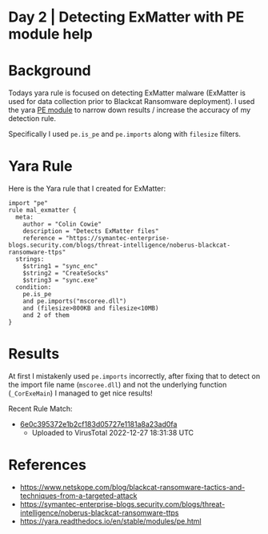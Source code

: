
# Day 2 | Detecting ExMatter with PE module help 

# Background

Todays yara rule is focused on detecting ExMatter malware (ExMatter is used for data collection prior to Blackcat Ransomware deployment). I used the yara [PE module](https://yara.readthedocs.io/en/stable/modules/pe.html) to narrow down results / increase the accuracy of my detection rule. 

Specifically I used `pe.is_pe` and `pe.imports` along with `filesize` filters.

# Yara Rule

Here is the Yara rule that I created for ExMatter:

```
import "pe"
rule mal_exmatter {
  meta:
    author = "Colin Cowie"
    description = "Detects ExMatter files"
    reference = "https://symantec-enterprise-blogs.security.com/blogs/threat-intelligence/noberus-blackcat-ransomware-ttps"
  strings:
    $string1 = "sync_enc"
    $string2 = "CreateSocks"
    $string3 = "sync.exe"
  condition:
    pe.is_pe 
    and pe.imports("mscoree.dll")
    and (filesize>800KB and filesize<10MB)
    and 2 of them
}
```

# Results
At first I mistakenly used `pe.imports` incorrectly, after fixing that to detect on the import file name (`mscoree.dll`) and not the underlying function (`_CorExeMain`) I managed to get nice results!

Recent Rule Match:
- [6e0c395372e1b2cf183d05727e1181a8a23ad0fa](https://www.virustotal.com/gui/file/b83d14401e08dbedd8815e6e9c489fd63418bb42a8ccce5802c3b6c466398bee/details)
  - Uploaded to VirusTotal 2022-12-27 18:31:38 UTC	

# References

- https://www.netskope.com/blog/blackcat-ransomware-tactics-and-techniques-from-a-targeted-attack
- https://symantec-enterprise-blogs.security.com/blogs/threat-intelligence/noberus-blackcat-ransomware-ttps 
- https://yara.readthedocs.io/en/stable/modules/pe.html